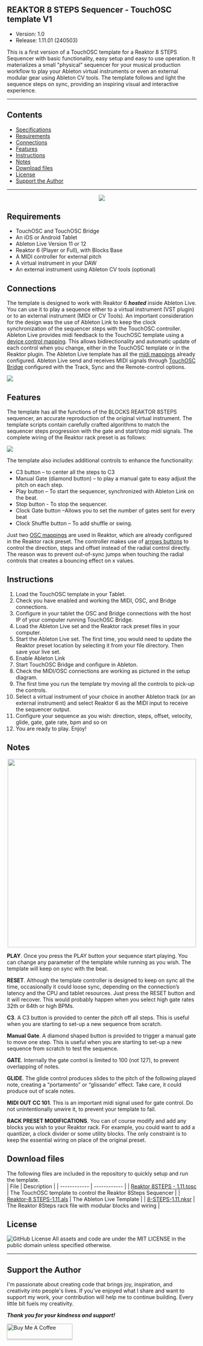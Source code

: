 ## REAKTOR 8 STEPS Sequencer - TouchOSC template V1
- Version: 1.0 
- Release: 1.11.01 (240503)

This is a first version of a TouchOSC template for a Reaktor 8 STEPS Sequencer with basic functionality, easy setup and easy to use operation. It materializes a small "physical" sequencer for your musical production workflow to play your Ableton virtual instruments or even an external modular gear using Ableton CV tools. The template follows and light the sequence steps on sync, providing an inspiring visual and interactive experience.

---

## Contents
- [Specifications](SPECS.md)
- [Requirements](#requirements)
- [Connections](#connections)
- [Features](#features)
- [Instructions](#instructions)
- [Notes](#notes)
- [Download files](#Download-files)
- [License](#license)
- [Support the Author](#support-the-author)


---


<div align="center"> 

![](images/img0.gif)

</div>


## Requirements
-   TouchOSC and TouchOSC Bridge
-   An iOS or Android Tablet
-   Ableton Live Version 11 or 12
-   Reaktor 6 (Player or Full), with Blocks Base
-   A MIDI controller for external pitch
-   A virtual instrument in your DAW
-   An external instrument using  Ableton CV tools (optional)


## Connections
The template is designed to work with Reaktor 6 ***hosted*** inside Ableton Live. You can use it to play a sequence either to a virtual instrument (VST plugin) or to an external instrument (MIDI or CV Tools). An important consideration for the design was the use of Ableton Link to keep the clock synchronization of the sequencer steps with the TouchOSC controller. Ableton Live provides midi feedback to the TouchOSC template using a [device control mapping](images/img4.Ableton_Reaktor_Device_Controller.jpg). This allows bidirectionality and automatic update of each control when you change, either in the TouchOSC template or in the Reaktor plugin. The Ableton Live template has all the [midi mappings](images/img9.Ableton-MIDI-map.jpg) already configured. Ableton Live send and receives MIDI signals through [TouchOSC Bridge](images/img5.TouchOSC_Bridge_config.jpg) configured with the Track, Sync and the Remote-control options.

![](images/img3.Ableton_TouchOSC_setup.jpg)



## Features
The template has all the functions of the BLOCKS REAKTOR 8STEPS sequencer, an accurate reproduction of the original virtual instrument. The template scripts contain carefully crafted algorithms to match the sequencer steps progression with the gate and start/stop midi signals.  The complete wiring of the Reaktor rack preset is as follows: 

![](images/img6.Reaktor-8-STEPS-rack.jpg)

The template also includes additional controls to enhance the functionality:
- C3 button – to center all the steps to C3
- Manual Gate (diamond button) – to play a manual gate to easy adjust the pitch on each step. 
- Play button – To start the sequencer, synchronized with Ableton Link on the beat.
- Stop button - To stop the sequencer.
- Clock Gate button –Allows you to set the number of gates sent for every beat
- Clock Shuffle button – To add shuffle or swing.

Just two [OSC mappings](images/img7.Reaktor_OSC_map.jpg) are used in Reaktor, which are already configured in the Reaktor rack preset. The controller makes use of [arrows buttons](images/img8.Direction-Steps-Offset.png) to control the direction, steps and offset instead of the radial control directly. The reason was to prevent out-of-sync jumps when touching the radial controls that creates a bouncing effect on x values.



## Instructions
1. Load the TouchOSC template in your Tablet.
2. Check you have enabled and working the MIDI, OSC, and Bridge connections.
3. Configure in your tablet the OSC and Bridge connections with the host IP of your computer running TouchOSC Bridge. 
4. Load the Ableton Live set and the Reaktor rack preset files in your computer. 
5. Start the Ableton Live set. The first time, you would need to update the Reaktor preset location by selecting it from your file directory. Then save your live set. 
6. Enable Ableton Link
7. Start TouchOSC Bridge and configure in Ableton.
8. Check the MIDI/OSC connections are working as pictured in the setup diagram.
9. The first time you run the template try moving all the controls to pick-up the controls. 
10. Select a virtual instrument of your choice in another Ableton track (or an external instrument) and select Reaktor 6 as the MIDI input to receive the sequencer output. 
11. Configure your sequence as you wish: direction, steps, offset, velocity, glide, gate, gate rate, bpm and so on
12. You are ready to play. Enjoy!



## Notes

<div align="center">  
  <img src="images/img2.Reaktor-8STEPS_layout.png" with=500 height=500>
</div>

**PLAY**. Once you press the PLAY button your sequence start playing. You can change any parameter of the template while running as you wish. The template will keep on sync with the beat. 

**RESET**. Although the template controller is designed to keep on sync all the time, occasionally it could loose sync, depending on the connection’s latency and the CPU and tablet resources. Just press the RESET button and it will recover. This would probably happen when you select high gate rates 32th or 64th or high BPMs. 

**C3**. A C3 button is provided to center the pitch off all steps. This is useful when you are starting to set-up a new sequence from scratch.

**Manual Gate**. A diamond shaped button is provided to trigger a manual gate to move one step. This is useful when you are starting to set-up a new sequence from scratch to test the sequence.

**GATE**. Internally the gate control is limited to 100 (not 127), to prevent overlapping of notes. 

**GLIDE**. The glide control produces slides to the pitch of the following played note, creating a “portamento” or “glissando” effect. Take care, it could produce out of scale notes.

**MIDI OUT CC 101**. This is an important midi signal used for gate control. Do not unintentionally unwire it, to prevent your template to fail. 

**RACK PRESET MODIFICATIONS**. You can of course modify and add any blocks you wish to your Reaktor rack. For example, you could want to add a quantizer, a clock divider or some utility blocks. The only constraint is to keep the essential wiring on place of the original preset. 



## Download files
The following files are included in the repository to quickly setup and run the template.  
| File | Description   |
| ------------ | ------------ |
| [Reaktor 8STEPS - 1.11.tosc](touchosc/Reaktor-8STEPS-1.11.01.tosc) | The TouchOSC template to control the Reaktor 8Steps Sequencer  |
| [Reaktor-8 STEPS-1.11.als](files/Reaktor-8-STEPS-1.11.als)   | The Ableton Live Template   |
| [8-STEPS-1.11.nksr](files/8-STEPS-1.11_.nksr)  | The Reaktor 8Steps rack file with modular blocks and wiring |



## License
![GitHub License](https://img.shields.io/github/license/murry61/touchosc-reaktor-8steps)
All assets and code are under the MIT LICENSE in the public domain unless specified otherwise.

---

## Support the Author
<p> 
I'm passionate about creating code that brings joy, inspiration, and creativity into people's lives. If you've enjoyed what I share and want to support my work, your contribution will help me to continue building. Every little bit fuels my creativity.
</p>

**_Thank you for your kindness and support!_** 

<a href="https://www.buymeacoffee.com/r1c4rd0" target="_blank"><img src="https://www.buymeacoffee.com/assets/img/custom_images/orange_img.png" alt="Buy Me A Coffee" style="height: 41px !important;width: 174px !important;box-shadow: 0px 3px 2px 0px rgba(190, 190, 190, 0.5) !important;-webkit-box-shadow: 0px 3px 2px 0px rgba(190, 190, 190, 0.5) !important;" ></a>


